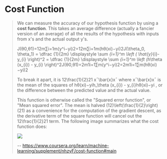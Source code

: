 # Cost Function
> 
> We can measure the accuracy of our hypothesis function by using a **cost function**. This takes an average difference (actually a fancier version of an average) of all the results of the hypothesis with inputs from x's and the actual output y's.
> 
> J(θ0,θ1)=12m∑i=1m(y^i−yi)2=12m∑i=1m(hθ(xi)−yi)2J(\theta_0, \theta_1) = \dfrac {1}{2m} \displaystyle \sum _{i=1}^m \left ( \hat{y}_{i}- y_{i} \right)^2 = \dfrac {1}{2m} \displaystyle \sum _{i=1}^m \left (h_\theta (x_{i}) - y_{i} \right)^2J(θ0​,θ1​)=2m1​i=1∑m​(y^​i​−yi​)2=2m1​i=1∑m​(hθ​(xi​)−yi​)2
> 
> To break it apart, it is 12\frac{1}{2}21​ xˉ\bar{x}xˉ where xˉ\bar{x}xˉ is the mean of the squares of hθ(xi)−yih_\theta (x_{i}) - y_{i}hθ​(xi​)−yi​ , or the difference between the predicted value and the actual value.
> 
> This function is otherwise called the "Squared error function", or "Mean squared error". The mean is halved (12)\left(\frac{1}{2}\right)(21​) as a convenience for the computation of the gradient descent, as the derivative term of the square function will cancel out the 12\frac{1}{2}21​ term. The following image summarizes what the cost function does:
> 
> ![](https://d3c33hcgiwev3.cloudfront.net/imageAssetProxy.v1/R2YF5Lj3EeajLxLfjQiSjg_110c901f58043f995a35b31431935290_Screen-Shot-2016-12-02-at-5.23.31-PM.png?expiry=1591142400000&hmac=fLC7MPzZbQ9NLAM5QqzMFBQMWd8-VC3e2N7VBFP7yhw)
>
> -- https://www.coursera.org/learn/machine-learning/supplement/nhzyF/cost-function#main
